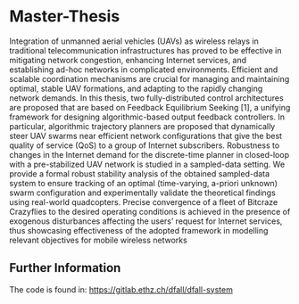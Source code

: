# Master-Thesis
Integration of unmanned aerial vehicles (UAVs) as wireless relays in traditional telecommunication
infrastructures has proved to be effective in mitigating network congestion, enhancing
Internet services, and establishing ad-hoc networks in complicated environments. Efficient and
scalable coordination mechanisms are crucial for managing and maintaining optimal, stable UAV
formations, and adapting to the rapidly changing network demands.
In this thesis, two fully-distributed control architectures are proposed that are based on Feedback
Equilibrium Seeking [1], a unifying framework for designing algorithmic-based output feedback
controllers. In particular, algorithmic trajectory planners are proposed that dynamically steer
UAV swarms near efficient network configurations that give the best quality of service (QoS) to a
group of Internet subscribers. Robustness to changes in the Internet demand for the discrete-time
planner in closed-loop with a pre-stabilized UAV network is studied in a sampled-data setting.
We provide a formal robust stability analysis of the obtained sampled-data system to ensure
tracking of an optimal (time-varying, a-priori unknown) swarm configuration and experimentally
validate the theoretical findings using real-world quadcopters. Precise convergence of a fleet of
Bitcraze Crazyflies to the desired operating conditions is achieved in the presence of exogenous
disturbances affecting the users’ request for Internet services, thus showcasing effectiveness of
the adopted framework in modelling relevant objectives for mobile wireless networks

## Further Information
The code is found in: https://gitlab.ethz.ch/dfall/dfall-system
